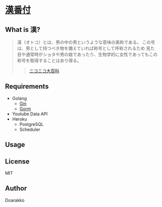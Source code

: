 # [漢番付]()
## What is 漢?
> 漢（オトコ）とは、男の中の男というような意味の美称である。
> この号は、男として持つべき物を備えていれば称号として呼称されるため 見た目や通常時がショタや男の娘であったり、生物学的に女性であってもこの称号を取得することはあり得る。
>> [ニコニコ大百科](https://dic.nicovideo.jp/a/%E6%BC%A2)


## Requirements
- Golang
    - [Gin](https://github.com/gin-gonic/gin)
    - [Gorm](https://github.com/jinzhu/gorm)
- Youtube Data API
- Heroku
    - PostgreSQL
    - Scheduler

## Usage

## License
MIT

## Author
Doarakko
